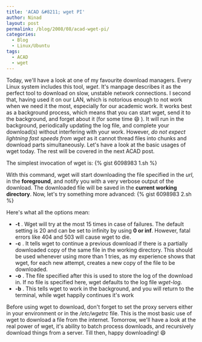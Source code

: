 ```yaml
---
title: 'ACAD &#8211; wget PI'
author: Ninad
layout: post
permalink: /blog/2008/08/acad-wget-pi/
categories:
  - Blog
  - Linux/Ubuntu
tags:
  - ACAD
  - wget
---
```

Today, we'll have a look at one of my favourite download managers. Every Linux system includes this tool, *wget*. It's manpage describes it as the perfect tool to download on slow, unstable network connections. I second that, having used it on our LAN, which is notorious enough to not work when we need it the most, especially for our academic work. It works best as a background process, which means that you can start wget, send it to the background, and forget about it (for some time :smile: ). It will run in the background, periodically updating the log file, and complete your download(s) without interfering with your work. However, *do not expect lightning fast speeds from wget* as it cannot thread files into chunks and download parts simultaneously. Let's have a look at the basic usages of wget today. The rest will be covered in the next ACAD post.

The simplest invocation of wget is: {% gist 6098983 1.sh %}

With this command, wget will start downloading the file specified in the *url*, in the **foreground**, and notify you with a very verbose output of the download. The downloaded file will be saved in the **current working directory**. Now, let's try something more advanced: {% gist 6098983 2.sh %}

Here's what all the options mean:

  * **-t** . Wget will try at the most 15 times in case of failures. The default setting is 20 and can be set to infinity by using **0 or inf**. However, fatal errors like 404 and 503 will cause wget to die.
  * **-c** . It tells wget to continue a previous download if there is a partially downloaded copy of the same file in the working directory. This should be used whenever using more than 1 tries, as my experience shows that wget, for each new attempt, creates a new copy of the file to be downloaded.
  * **-o** . The file specified after this is used to store the log of the download in. If no file is specified here, wget defaults to the log file *wget-log*.
  * **-b** . This tells wget to work in the background, and you will return to the terminal, while wget happily continues it's work

Before using wget to download, don't forget to set the proxy servers either in your environment or in the */etc/wgetrc* file. This is the most basic use of wget to download a file from the internet. Tomorrow, we'll have a look at the real power of wget, it's ability to batch process downloads, and recursively download things from a server. Till then, happy downloading! :smile:
